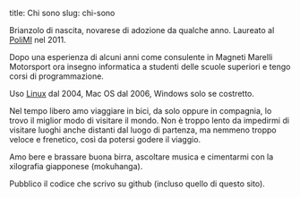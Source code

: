 title: Chi sono
slug: chi-sono

Brianzolo di nascita, novarese di adozione da qualche anno. Laureato al <a href="https://www.polimi.it/">PoliMI</a> nel 2011.

Dopo una esperienza di alcuni anni come consulente in Magneti Marelli Motorsport ora insegno informatica a studenti delle scuole superiori
e tengo corsi di programmazione.

Uso <a href="https://www.kernel.org/">Linux</a> dal 2004, Mac OS dal 2006, Windows solo se costretto.

Nel tempo libero amo viaggiare in bici, da solo oppure in compagnia, lo trovo il miglior modo di visitare il mondo.
Non è troppo lento da impedirmi di visitare luoghi anche distanti dal luogo di partenza, ma nemmeno troppo veloce e frenetico, così da potersi godere il viaggio.

Amo bere e brassare buona birra, ascoltare musica e cimentarmi con la xilografia giapponese (mokuhanga).

Pubblico il codice che scrivo su github (incluso quello di questo sito).
